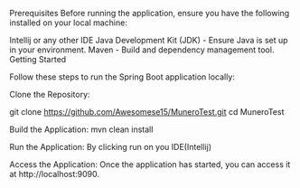 Prerequisites
Before running the application, ensure you have the following installed on your local machine:

Intellij or any other IDE
Java Development Kit (JDK) - Ensure Java is set up in your environment.
Maven - Build and dependency management tool.
Getting Started



Follow these steps to run the Spring Boot application locally:

Clone the Repository:


git clone https://github.com/Awesomese15/MuneroTest.git
cd MuneroTest

Build the Application:
mvn clean install


Run the Application:
By clicking run on you IDE(Intellij)

Access the Application:
Once the application has started, you can access it at http://localhost:9090.

